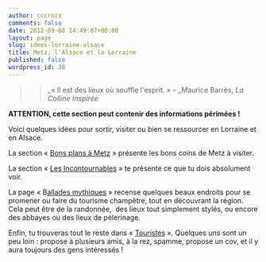```yaml
---
author: cccroix
comments: false
date: 2012-09-08 14:49:07+00:00
layout: page
slug: idees-lorraine-alsace
title: Metz, l'Alsace et la Lorraine
published: false
wordpress_id: 38
---
```


<blockquote>

> 
> _« Il est des lieux où souffle l'esprit. » – _Maurice Barrès, _La Colline Inspirée_
> 
> 
</blockquote>


**ATTENTION, cette section peut contenir des informations périmées !**

Voici quelques idées pour sortir, visiter ou bien se ressourcer en Lorraine et en Alsace.

La section « [Bons plans à Metz](http://cccroixmetz.wordpress.com/idees-lorraine-alsace/bons-plans-a-metz/) » présente les bons coins de Metz à visiter.

La section « [Les Incontournables](http://cccroixmetz.wordpress.com/idees-lorraine-alsace/les-incontournables/) » te présente ce que tu dois absolument voir.

La page « B[allades mythiques](http://cccroixmetz.wordpress.com/idees-lorraine-alsace/balades-mythiques/) » recense quelques beaux endroits pour se promener ou faire du tourisme champêtre, tout en découvrant la région. Cela peut être de la randonnée,  des lieux tout simplement stylés, ou encore des abbayes ou des lieux de pèlerinage.

Enfin, tu trouveras tout le reste dans « [Touristes](http://cccroixmetz.wordpress.com/idees-lorraine-alsace/touristes/) ». Quelques uns sont un peu loin : propose à plusieurs amis, à la rez, spamme, propose un cov, et il y aura toujours des gens intéressés !

